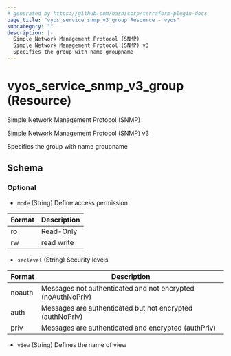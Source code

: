 ```yaml
---
# generated by https://github.com/hashicorp/terraform-plugin-docs
page_title: "vyos_service_snmp_v3_group Resource - vyos"
subcategory: ""
description: |-
  Simple Network Management Protocol (SNMP)
  Simple Network Management Protocol (SNMP) v3
  Specifies the group with name groupname
---
```


# vyos_service_snmp_v3_group (Resource)

Simple Network Management Protocol (SNMP)

Simple Network Management Protocol (SNMP) v3

Specifies the group with name groupname



<!-- schema generated by tfplugindocs -->
## Schema

### Optional

- `mode` (String) Define access permission

|  Format  |  Description  |
|----------|---------------|
|  ro  |  Read-Only  |
|  rw  |  read write  |
- `seclevel` (String) Security levels

|  Format  |  Description  |
|----------|---------------|
|  noauth  |  Messages not authenticated and not encrypted (noAuthNoPriv)  |
|  auth  |  Messages are authenticated but not encrypted (authNoPriv)  |
|  priv  |  Messages are authenticated and encrypted (authPriv)  |
- `view` (String) Defines the name of view

